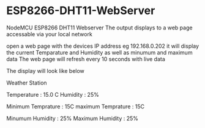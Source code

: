 # ESP8266-DHT11-WebServer
NodeMCU ESP8266 DHT11 Webserver
The output displays to a web page accessable via your local network

open a web page with the devices IP address eg 192.168.0.202
it will display the current Temparature and Humidity as well as minumum and maximum data 
The web page will refresh every 10 seconds with live data

The display will look like below


Weather Station

Temperature : 15.0 C 
Humidity : 25% 

Minimum Temprature : 15C 
maximum Temprature : 15C 

Minumum Humidity : 25% 
Maximum Humidity : 25% 
